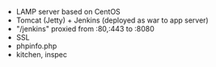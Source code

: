 - LAMP server based on CentOS
- Tomcat (Jetty) + Jenkins (deployed as war to app server)
- "/jenkins" proxied from :80,:443 to :8080
- SSL
- phpinfo.php
- kitchen, inspec
